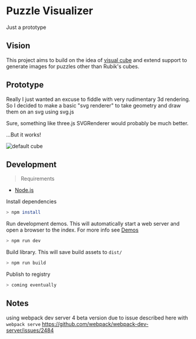 # Puzzle Visualizer
Just a prototype

## Vision
This project aims to build on the idea of [visual cube](https://github.com/tdecker91/visualcube) and extend support to generate images for puzzles other than Rubik's cubes.


## Prototype
Really I just wanted an excuse to fiddle with very rudimentary 3d rendering. So I decided to make a basic "svg renderer" to take geometry and draw them on an svg using svg.js 

Sure, something like three.js SVGRenderer would probably be much better. 

...But it works!

![default cube](https://raw.githubusercontent.com/tdecker91/puzzle-visualizer/master/assets/svg-cube.gif)

## Development

> Requirements

  * [Node.js](nodejs.org)

Install dependencies

```bash
> npm install
```

Run development demos. This will automatically start a web server and open a browser to the index. For more info see [Demos](src/demos/README.md)

```bash
> npm run dev
```

Build library. This will save build assets to `dist/`

```bash
> npm run build
```

Publish to registry
```bash
> coming eventually
```

## Notes
using webpack dev server 4 beta version due to issue described here with `webpack serve` https://github.com/webpack/webpack-dev-server/issues/2484